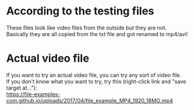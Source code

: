 # According to the testing files

These files look like video files from the outside but they are not.  
Basically they are all copied from the txt file and got renamed to mp4/avi!

# Actual video file

If you want to try an actual video file, you can try any sort of video file.  
If you don't know what you want to try, try this (right-click link and "save target at..."):  
https://file-examples-com.github.io/uploads/2017/04/file_example_MP4_1920_18MG.mp4
